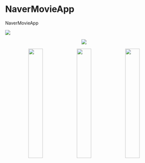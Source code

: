 # NaverMovieApp
NaverMovieApp



<img src="https://user-images.githubusercontent.com/73155839/109167666-5a299480-77c1-11eb-96a8-b58494440abb.png" >
<p align="center">
<img src="https://user-images.githubusercontent.com/73155839/109167669-5b5ac180-77c1-11eb-9a59-e04da4063b33.png" >
</p>

<p align="center">
<img src="https://user-images.githubusercontent.com/73155839/109167699-631a6600-77c1-11eb-9af4-90e95b03644d.png" width="30%" height="30%">
<img src="https://user-images.githubusercontent.com/73155839/109167705-64e42980-77c1-11eb-97df-92ca700a6e67.png" width="30%" height="30%">
<img src="https://user-images.githubusercontent.com/73155839/109167715-66155680-77c1-11eb-90d9-9430afadef47.png" width="30%" height="30%">
</p>
